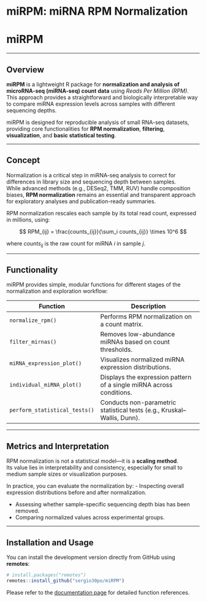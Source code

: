 miRPM: miRNA RPM Normalization
================

# miRPM

------------------------------------------------------------------------

## Overview

**miRPM** is a lightweight R package for **normalization and analysis of
microRNA-seq (miRNA-seq) count data** using *Reads Per Million (RPM)*.  
This approach provides a straightforward and biologically interpretable
way to compare miRNA expression levels across samples with different
sequencing depths.

miRPM is designed for reproducible analysis of small RNA-seq datasets,
providing core functionalities for **RPM normalization**, **filtering**,
**visualization**, and **basic statistical testing**.

------------------------------------------------------------------------

## Concept

Normalization is a critical step in miRNA-seq analysis to correct for
differences in library size and sequencing depth between samples.  
While advanced methods (e.g., DESeq2, TMM, RUV) handle composition
biases, **RPM normalization** remains an essential and transparent
approach for exploratory analyses and publication-ready summaries.

RPM normalization rescales each sample by its total read count,
expressed in millions, using:

$$
RPM_{ij} = \frac{counts_{ij}}{\sum_i counts_{ij}} \times 10^6
$$

where $counts_{ij}$ is the raw count for miRNA *i* in sample *j*.

------------------------------------------------------------------------

## Functionality

miRPM provides simple, modular functions for different stages of the
normalization and exploration workflow:

| Function | Description |
|----|----|
| `normalize_rpm()` | Performs RPM normalization on a count matrix. |
| `filter_mirnas()` | Removes low-abundance miRNAs based on count thresholds. |
| `miRNA_expression_plot()` | Visualizes normalized miRNA expression distributions. |
| `individual_miRNA_plot()` | Displays the expression pattern of a single miRNA across conditions. |
| `perform_statistical_tests()` | Conducts non-parametric statistical tests (e.g., Kruskal–Wallis, Dunn). |

------------------------------------------------------------------------

## Metrics and Interpretation

RPM normalization is not a statistical model—it is a **scaling
method**.  
Its value lies in interpretability and consistency, especially for small
to medium sample sizes or visualization purposes.

In practice, you can evaluate the normalization by: - Inspecting overall
expression distributions before and after normalization.  
- Assessing whether sample-specific sequencing depth bias has been
removed.  
- Comparing normalized values across experimental groups.

------------------------------------------------------------------------

## Installation and Usage

You can install the development version directly from GitHub using
**remotes**:

``` r
# install.packages("remotes")
remotes::install_github("sergio30po/miRPM")
```

Please refer to the [documentation
page](file:///C:/Users/Sergio/Desktop/HUCA%20LABORATORIO/Bioinform%C3%A1tica/Paquetes/miRPM/docs/index.html)
for detailed function references.
